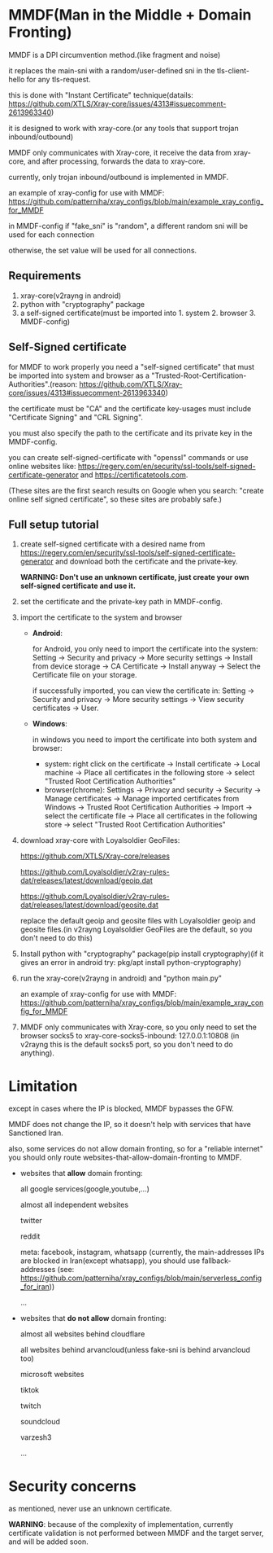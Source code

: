 # MMDF(Man in the Middle + Domain Fronting)
MMDF is a DPI circumvention method.(like fragment and noise)

it replaces the main-sni with a random/user-defined sni in the tls-client-hello for any tls-request.

this is done with "Instant Certificate" technique(datails: https://github.com/XTLS/Xray-core/issues/4313#issuecomment-2613963340)

it is designed to work with xray-core.(or any tools that support trojan inbound/outbound)

MMDF only communicates with Xray-core, it receive the data from xray-core, and after processing, forwards the data to xray-core.

currently, only trojan inbound/outbound is implemented in MMDF.

an example of xray-config for use with MMDF: https://github.com/patterniha/xray_configs/blob/main/example_xray_config_for_MMDF

in MMDF-config if "fake_sni" is "random", a different random sni will be used for each connection

otherwise, the set value will be used for all connections.


## Requirements
1. xray-core(v2rayng in android)
2. python with "cryptography" package
3. a self-signed certificate(must be imported into 1. system 2. browser 3. MMDF-config)

## Self-Signed certificate
for MMDF to work properly you need a "self-signed certificate" that must be imported into system and browser as a "Trusted-Root-Certification-Authorities".(reason: https://github.com/XTLS/Xray-core/issues/4313#issuecomment-2613963340)

the certificate must be "CA" and the certificate key-usages must include "Certificate Signing" and "CRL Signing".

you must also specify the path to the certificate and its private key in the MMDF-config.

you can create self-signed-certificate with "openssl" commands or use online websites like: https://regery.com/en/security/ssl-tools/self-signed-certificate-generator and https://certificatetools.com.

(These sites are the first search results on Google when you search: "create online self signed certificate", so these sites are probably safe.)

## Full setup tutorial
1. create self-signed certificate with a desired name from https://regery.com/en/security/ssl-tools/self-signed-certificate-generator and download both the certificate and the private-key.

   **WARNING: Don't use an unknown certificate, just create your own self-signed certificate and use it.**
2. set the certificate and the private-key path in MMDF-config.
3. import the certificate to the system and browser
   * **Android**:

     for Android, you only need to import the certificate into the system:
     Setting -> Security and privacy -> More security settings -> Install from device storage -> CA Certificate -> Install anyway -> Select the Certificate file on your storage.

     if successfully imported, you can view the certificate in: Setting -> Security and privacy -> More security settings -> View security certificates -> User.

    * **Windows**:
  
      in windows you need to import the certificate into both system and browser:
      * system:
        right click on the certificate -> Install certificate -> Local machine -> Place all certificates in the following store -> select "Trusted Root Certification Authorities"
      * browser(chrome):
        Settings -> Privacy and security -> Security -> Manage certificates -> Manage imported certificates from Windows -> Trusted Root Certification Authorities -> Import -> select the certificate file -> Place all certificates in the following store -> select "Trusted Root Certification Authorities"
        
4. download xray-core with Loyalsoldier GeoFiles:

   https://github.com/XTLS/Xray-core/releases

   https://github.com/Loyalsoldier/v2ray-rules-dat/releases/latest/download/geoip.dat

   https://github.com/Loyalsoldier/v2ray-rules-dat/releases/latest/download/geosite.dat

   replace the default geoip and geosite files with Loyalsoldier geoip and geosite files.(in v2rayng Loyalsoldier GeoFiles are the default, so you don't need to do this)

5. Install python with "cryptography" package(pip install cryptography)(if it gives an error in android try: pkg/apt install python-cryptography) 

6. run the xray-core(v2rayng in android) and "python main.py"

   an example of xray-config for use with MMDF: https://github.com/patterniha/xray_configs/blob/main/example_xray_config_for_MMDF

7. MMDF only communicates with Xray-core, so you only need to set the browser socks5 to xray-core-socks5-inbound: 127.0.0.1:10808 (in v2rayng this is the default socks5 port, so you don't need to do anything).

# Limitation
except in cases where the IP is blocked, MMDF bypasses the GFW.

MMDF does not change the IP, so it doesn't help with services that have Sanctioned Iran.

also, some services do not allow domain fronting, so for a "reliable internet" you should only route websites-that-allow-domain-fronting to MMDF.

* websites that **allow** domain fronting:

  all google services(google,youtube,...)

  almost all independent websites

  twitter

  reddit

  meta: facebook, instagram, whatsapp (currently, the main-addresses IPs are blocked in Iran(except whatsapp), you should use fallback-addresses (see: https://github.com/patterniha/xray_configs/blob/main/serverless_config_for_iran))


  ...

* websites that **do not allow** domain fronting:

  almost all websites behind cloudflare

  all websites behind arvancloud(unless fake-sni is behind arvancloud too)

  microsoft websites

  tiktok

  twitch

  soundcloud

  varzesh3

  ...

# Security concerns
as mentioned, never use an unknown certificate.

**WARNING**: because of the complexity of implementation, currently certificate validation is not performed between MMDF and the target server, and will be added soon.


